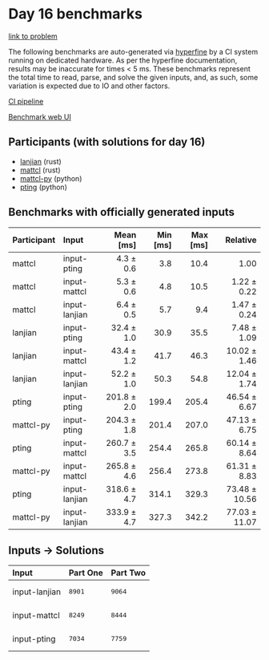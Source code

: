 # Day 16 benchmarks

[link to problem](https://adventofcode.com/2023/day/16)

The following benchmarks are auto-generated via
[hyperfine](https://github.com/sharkdp/hyperfine) by a CI system running on
dedicated hardware. As per the hyperfine documentation, results may be
inaccurate for times < 5 ms. These benchmarks represent the total time to read,
parse, and solve the given inputs, and, as such, some variation is expected due
to IO and other factors.

[CI pipeline](http://ci.papercode.net:8080/teams/main/pipelines/aoc2023)

[Benchmark web UI](https://aoc.ancalagon.black)


## Participants (with solutions for day 16)

- [lanjian](https://github.com/lanjian/aoc-2023) (rust)
- [mattcl](https://github.com/mattcl/aoc2023) (rust)
- [mattcl-py](https://github.com/mattcl/aoc2023-py) (python)
- [pting](https://github.com/pting/aoc2023) (python)


## Benchmarks with officially generated inputs

| Participant | Input | Mean [ms] | Min [ms] | Max [ms] | Relative |
|:---|:---|---:|---:|---:|---:|
| mattcl | input-pting | 4.3 ± 0.6 | 3.8 | 10.4 | 1.00 |
| mattcl | input-mattcl | 5.3 ± 0.6 | 4.8 | 10.5 | 1.22 ± 0.22 |
| mattcl | input-lanjian | 6.4 ± 0.5 | 5.7 | 9.4 | 1.47 ± 0.24 |
| lanjian | input-pting | 32.4 ± 1.0 | 30.9 | 35.5 | 7.48 ± 1.09 |
| lanjian | input-mattcl | 43.4 ± 1.2 | 41.7 | 46.3 | 10.02 ± 1.46 |
| lanjian | input-lanjian | 52.2 ± 1.0 | 50.3 | 54.8 | 12.04 ± 1.74 |
| pting | input-pting | 201.8 ± 2.0 | 199.4 | 205.4 | 46.54 ± 6.67 |
| mattcl-py | input-pting | 204.3 ± 1.8 | 201.4 | 207.0 | 47.13 ± 6.75 |
| pting | input-mattcl | 260.7 ± 3.5 | 254.4 | 265.8 | 60.14 ± 8.64 |
| mattcl-py | input-mattcl | 265.8 ± 4.6 | 256.4 | 273.8 | 61.31 ± 8.83 |
| pting | input-lanjian | 318.6 ± 4.7 | 314.1 | 329.3 | 73.48 ± 10.56 |
| mattcl-py | input-lanjian | 333.9 ± 4.7 | 327.3 | 342.2 | 77.03 ± 11.07 |


## Inputs -> Solutions

| Input | Part One | Part Two |
|:---|:---|:---|
|input-lanjian|<pre>8901</pre>|<pre>9064</pre>|
|input-mattcl|<pre>8249</pre>|<pre>8444</pre>|
|input-pting|<pre>7034</pre>|<pre>7759</pre>|